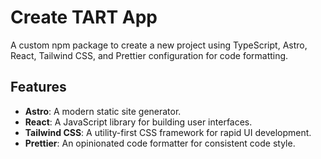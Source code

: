 # Create TART App

A custom npm package to create a new project using TypeScript, Astro, React, Tailwind CSS, and Prettier configuration for code formatting.

## Features

- **Astro**: A modern static site generator.
- **React**: A JavaScript library for building user interfaces.
- **Tailwind CSS**: A utility-first CSS framework for rapid UI development.
- **Prettier**: An opinionated code formatter for consistent code style.
